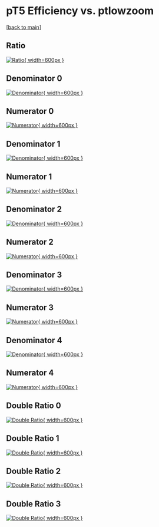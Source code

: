 # pT5 Efficiency vs. ptlowzoom

[[back to main](./)]



## Ratio

[![Ratio](../mtv/var/pT5_loweta_321_1_eff_ptlowzoom.png){ width=600px }](../mtv/var/pT5_loweta_321_1_eff_ptlowzoom.pdf)

## Denominator 0

[![Denominator](../mtv/den/pT5_loweta_321_1_eff_ptlowzoom_den0.png){ width=600px }](../mtv/den/pT5_loweta_321_1_eff_ptlowzoom_den0.pdf)

## Numerator 0

[![Numerator](../mtv/num/pT5_loweta_321_1_eff_ptlowzoom_num0.png){ width=600px }](../mtv/num/pT5_loweta_321_1_eff_ptlowzoom_num0.pdf)

## Denominator 1

[![Denominator](../mtv/den/pT5_loweta_321_1_eff_ptlowzoom_den1.png){ width=600px }](../mtv/den/pT5_loweta_321_1_eff_ptlowzoom_den1.pdf)

## Numerator 1

[![Numerator](../mtv/num/pT5_loweta_321_1_eff_ptlowzoom_num1.png){ width=600px }](../mtv/num/pT5_loweta_321_1_eff_ptlowzoom_num1.pdf)

## Denominator 2

[![Denominator](../mtv/den/pT5_loweta_321_1_eff_ptlowzoom_den2.png){ width=600px }](../mtv/den/pT5_loweta_321_1_eff_ptlowzoom_den2.pdf)

## Numerator 2

[![Numerator](../mtv/num/pT5_loweta_321_1_eff_ptlowzoom_num2.png){ width=600px }](../mtv/num/pT5_loweta_321_1_eff_ptlowzoom_num2.pdf)

## Denominator 3

[![Denominator](../mtv/den/pT5_loweta_321_1_eff_ptlowzoom_den3.png){ width=600px }](../mtv/den/pT5_loweta_321_1_eff_ptlowzoom_den3.pdf)

## Numerator 3

[![Numerator](../mtv/num/pT5_loweta_321_1_eff_ptlowzoom_num3.png){ width=600px }](../mtv/num/pT5_loweta_321_1_eff_ptlowzoom_num3.pdf)

## Denominator 4

[![Denominator](../mtv/den/pT5_loweta_321_1_eff_ptlowzoom_den4.png){ width=600px }](../mtv/den/pT5_loweta_321_1_eff_ptlowzoom_den4.pdf)

## Numerator 4

[![Numerator](../mtv/num/pT5_loweta_321_1_eff_ptlowzoom_num4.png){ width=600px }](../mtv/num/pT5_loweta_321_1_eff_ptlowzoom_num4.pdf)

## Double Ratio 0

[![Double Ratio](../mtv/ratio/pT5_loweta_321_1_eff_ptlowzoom_ratio0.png){ width=600px }](../mtv/ratio/pT5_loweta_321_1_eff_ptlowzoom_ratio0.pdf)

## Double Ratio 1

[![Double Ratio](../mtv/ratio/pT5_loweta_321_1_eff_ptlowzoom_ratio1.png){ width=600px }](../mtv/ratio/pT5_loweta_321_1_eff_ptlowzoom_ratio1.pdf)

## Double Ratio 2

[![Double Ratio](../mtv/ratio/pT5_loweta_321_1_eff_ptlowzoom_ratio2.png){ width=600px }](../mtv/ratio/pT5_loweta_321_1_eff_ptlowzoom_ratio2.pdf)

## Double Ratio 3

[![Double Ratio](../mtv/ratio/pT5_loweta_321_1_eff_ptlowzoom_ratio3.png){ width=600px }](../mtv/ratio/pT5_loweta_321_1_eff_ptlowzoom_ratio3.pdf)


